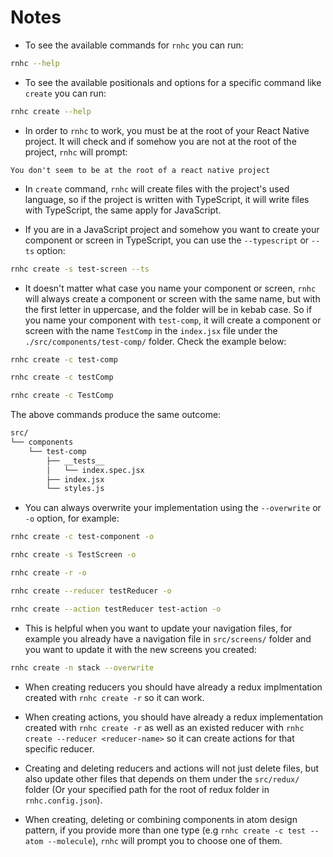 # Notes

- To see the available commands for `rnhc` you can run:

```sh
rnhc --help
```

- To see the available positionals and options for a specific command like `create` you can run:

```sh
rnhc create --help
```

- In order to `rnhc` to work, you must be at the root of your React Native project. It will check and if somehow you are not at the root of the project, `rnhc` will prompt:

```
You don't seem to be at the root of a react native project
```

- In `create` command, `rnhc` will create files with the project's used language, so if the project is written with TypeScript, it will write files with TypeScript, the same apply for JavaScript.

- If you are in a JavaScript project and somehow you want to create your component or screen in TypeScript, you can use the `--typescript` or `--ts` option:

```sh
rnhc create -s test-screen --ts
```

- It doesn't matter what case you name your component or screen, `rnhc` will always create a component or screen with the same name, but with the first letter in uppercase, and the folder will be in kebab case. So if you name your component with `test-comp`, it will create a component or screen with the name `TestComp` in the `index.jsx` file under the `./src/components/test-comp/` folder. Check the example below:

```sh
rnhc create -c test-comp
```

```sh
rnhc create -c testComp
```

```sh
rnhc create -c TestComp
```

The above commands produce the same outcome:

```sh
src/
└── components
    └── test-comp
        ├── __tests__
        │   └── index.spec.jsx
        ├── index.jsx
        └── styles.js

```

- You can always overwrite your implementation using the `--overwrite` or `-o` option, for example:

```sh
rnhc create -c test-component -o
```

```sh
rnhc create -s TestScreen -o
```

```sh
rnhc create -r -o
```

```sh
rnhc create --reducer testReducer -o
```

```sh
rnhc create --action testReducer test-action -o
```

- This is helpful when you want to update your navigation files, for example you already have a navigation file in `src/screens/` folder and you want to update it with the new screens you created:

```sh
rnhc create -n stack --overwrite
```

- When creating reducers you should have already a redux implmentation created with `rnhc create -r` so it can work.

- When creating actions, you should have already a redux implementation created with `rnhc create -r` as well as an existed reducer with `rnhc create --reducer <reducer-name>` so it can create actions for that specific reducer.

- Creating and deleting reducers and actions will not just delete files, but also update other files that depends on them under the `src/redux/` folder (Or your specified path for the root of redux folder in `rnhc.config.json`).

- When creating, deleting or combining components in atom design pattern, if you provide more than one type (e.g `rnhc create -c test --atom --molecule`), `rnhc` will prompt you to choose one of them.

